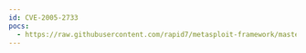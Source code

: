 ```yaml
---
id: CVE-2005-2733
pocs:
  - https://raw.githubusercontent.com/rapid7/metasploit-framework/master/modules/exploits/unix/webapp/sphpblog_file_upload.rb
---
```

